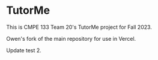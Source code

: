 # TutorMe

This is CMPE 133 Team 20's TutorMe project for Fall 2023.

Owen's fork of the main repository for use in Vercel.

Update test 2.

